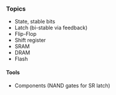 ### Topics

- State, stable bits
- Latch (bi-stable via feedback)
- Flip-Flop
- Shift register
- SRAM
- DRAM
- Flash

#### Tools

- Components (NAND gates for SR latch)
